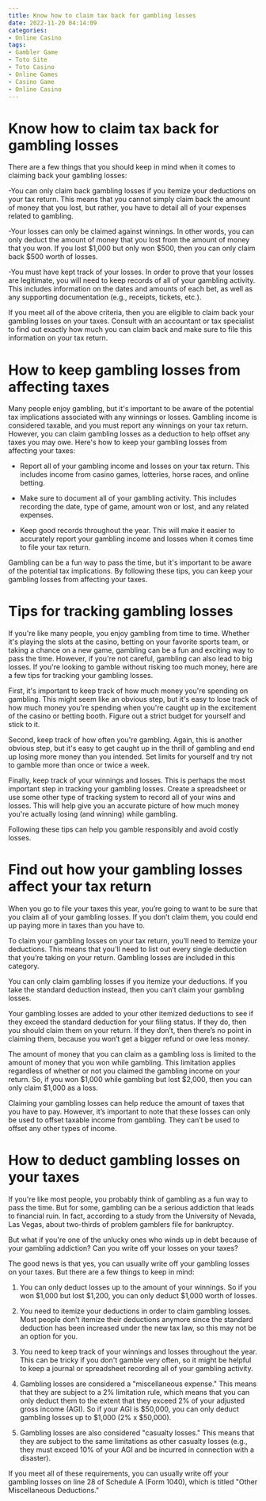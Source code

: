 ```yaml
---
title: Know how to claim tax back for gambling losses
date: 2022-11-20 04:14:09
categories:
- Online Casino
tags:
- Gambler Game
- Toto Site
- Toto Casino
- Online Games
- Casino Game
- Online Casino
---
```



#  Know how to claim tax back for gambling losses

There are a few things that you should keep in mind when it comes to claiming back your gambling losses:

-You can only claim back gambling losses if you itemize your deductions on your tax return. This means that you cannot simply claim back the amount of money that you lost, but rather, you have to detail all of your expenses related to gambling.

-Your losses can only be claimed against winnings. In other words, you can only deduct the amount of money that you lost from the amount of money that you won. If you lost $1,000 but only won $500, then you can only claim back $500 worth of losses.

-You must have kept track of your losses. In order to prove that your losses are legitimate, you will need to keep records of all of your gambling activity. This includes information on the dates and amounts of each bet, as well as any supporting documentation (e.g., receipts, tickets, etc.).

If you meet all of the above criteria, then you are eligible to claim back your gambling losses on your taxes. Consult with an accountant or tax specialist to find out exactly how much you can claim back and make sure to file this information on your tax return.

#  How to keep gambling losses from affecting taxes

Many people enjoy gambling, but it's important to be aware of the potential tax implications associated with any winnings or losses. Gambling income is considered taxable, and you must report any winnings on your tax return. However, you can claim gambling losses as a deduction to help offset any taxes you may owe. Here's how to keep your gambling losses from affecting your taxes:

- Report all of your gambling income and losses on your tax return. This includes income from casino games, lotteries, horse races, and online betting.

- Make sure to document all of your gambling activity. This includes recording the date, type of game, amount won or lost, and any related expenses.

- Keep good records throughout the year. This will make it easier to accurately report your gambling income and losses when it comes time to file your tax return.

Gambling can be a fun way to pass the time, but it's important to be aware of the potential tax implications. By following these tips, you can keep your gambling losses from affecting your taxes.

#  Tips for tracking gambling losses

If you're like many people, you enjoy gambling from time to time. Whether it's playing the slots at the casino, betting on your favorite sports team, or taking a chance on a new game, gambling can be a fun and exciting way to pass the time. However, if you're not careful, gambling can also lead to big losses. If you're looking to gamble without risking too much money, here are a few tips for tracking your gambling losses.

First, it's important to keep track of how much money you're spending on gambling. This might seem like an obvious step, but it's easy to lose track of how much money you're spending when you're caught up in the excitement of the casino or betting booth. Figure out a strict budget for yourself and stick to it.

Second, keep track of how often you're gambling. Again, this is another obvious step, but it's easy to get caught up in the thrill of gambling and end up losing more money than you intended. Set limits for yourself and try not to gamble more than once or twice a week.

Finally, keep track of your winnings and losses. This is perhaps the most important step in tracking your gambling losses. Create a spreadsheet or use some other type of tracking system to record all of your wins and losses. This will help give you an accurate picture of how much money you're actually losing (and winning) while gambling.

Following these tips can help you gamble responsibly and avoid costly losses.

#  Find out how your gambling losses affect your tax return

When you go to file your taxes this year, you’re going to want to be sure that you claim all of your gambling losses. If you don’t claim them, you could end up paying more in taxes than you have to.

To claim your gambling losses on your tax return, you’ll need to itemize your deductions. This means that you’ll need to list out every single deduction that you’re taking on your return. Gambling losses are included in this category.

You can only claim gambling losses if you itemize your deductions. If you take the standard deduction instead, then you can’t claim your gambling losses.

Your gambling losses are added to your other itemized deductions to see if they exceed the standard deduction for your filing status. If they do, then you should claim them on your return. If they don’t, then there’s no point in claiming them, because you won’t get a bigger refund or owe less money.

The amount of money that you can claim as a gambling loss is limited to the amount of money that you won while gambling. This limitation applies regardless of whether or not you claimed the gambling income on your return. So, if you won $1,000 while gambling but lost $2,000, then you can only claim $1,000 as a loss.

Claiming your gambling losses can help reduce the amount of taxes that you have to pay. However, it’s important to note that these losses can only be used to offset taxable income from gambling. They can’t be used to offset any other types of income.

#  How to deduct gambling losses on your taxes

If you're like most people, you probably think of gambling as a fun way to pass the time. But for some, gambling can be a serious addiction that leads to financial ruin. In fact, according to a study from the University of Nevada, Las Vegas, about two-thirds of problem gamblers file for bankruptcy.

But what if you're one of the unlucky ones who winds up in debt because of your gambling addiction? Can you write off your losses on your taxes?

The good news is that yes, you can usually write off your gambling losses on your taxes. But there are a few things to keep in mind:

1. You can only deduct losses up to the amount of your winnings. So if you won $1,000 but lost $1,200, you can only deduct $1,000 worth of losses.

2. You need to itemize your deductions in order to claim gambling losses. Most people don't itemize their deductions anymore since the standard deduction has been increased under the new tax law, so this may not be an option for you.

3. You need to keep track of your winnings and losses throughout the year. This can be tricky if you don't gamble very often, so it might be helpful to keep a journal or spreadsheet recording all of your gambling activity.

4. Gambling losses are considered a "miscellaneous expense." This means that they are subject to a 2% limitation rule, which means that you can only deduct them to the extent that they exceed 2% of your adjusted gross income (AGI). So if your AGI is $50,000, you can only deduct gambling losses up to $1,000 (2% x $50,000).

5. Gambling losses are also considered "casualty losses." This means that they are subject to the same limitations as other casualty losses (e.g., they must exceed 10% of your AGI and be incurred in connection with a disaster).

If you meet all of these requirements, you can usually write off your gambling losses on line 28 of Schedule A (Form 1040), which is titled "Other Miscellaneous Deductions."